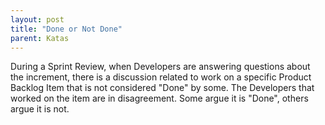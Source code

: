 ```yaml
---
layout: post
title: "Done or Not Done"
parent: Katas
---
```

During a Sprint Review, when Developers are answering questions about the increment, there is a discussion related to work on a specific Product Backlog Item that is not considered "Done" by some. The Developers that worked on the item are in disagreement. Some argue it is "Done", others argue it is not.
